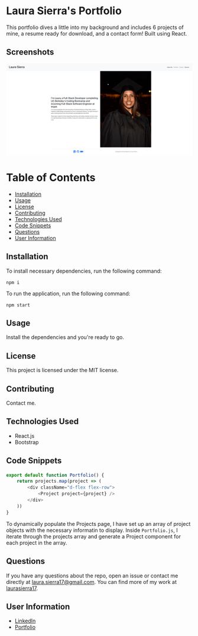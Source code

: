 # Laura Sierra's Portfolio

This portfolio dives a little into my background and includes 6 projects of mine, a resume ready for download, and a contact form! Built using React.

## Screenshots
![Landing page](./landing.png)

# Table of Contents
* [Installation](#installation)
* [Usage](#usage)
* [License](#license)
* [Contributing](#contributing)
* [Technologies Used](#technologies-used)
* [Code Snippets](#code-snippets)
* [Questions](#questions)
* [User Information](#user-information)

## Installation
To install necessary dependencies, run the following command:
```
npm i
```
To run the application, run the following command:
```
npm start
```

## Usage
Install the dependencies and you're ready to go.

## License 
This project is licensed under the MIT license.

## Contributing
Contact me.

## Technologies Used
- React.js
- Bootstrap

## Code Snippets
```javascript
export default function Portfolio() {
    return projects.map(project => (
        <div className="d-flex flex-row">
            <Project project={project} />
        </div>
    ))
}
```
To dynamically populate the Projects page, I have set up an array of project objects with the necessary informatin to display. Inside `Portfolio.js`, I iterate through the projects array and generate a Project component for each project in the array.

## Questions
If you have any questions about the repo, open an issue or contact me directly at laura.sierra17@gmail.com.
You can find more of my work at [laurasierra17](https://www.github.com/laurasierra17).

## User Information
- [LinkedIn](https://www.linkedin.com/in/laurasierra2022)
- [Portfolio](http://www.laura-sierra.com)